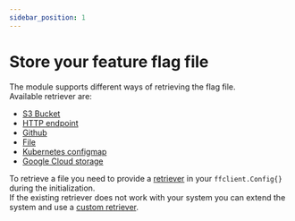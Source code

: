 ```yaml
---
sidebar_position: 1
---
```


# Store your feature flag file
The module supports different ways of retrieving the flag file.  
Available retriever are:

- [S3 Bucket](./s3.md)
- [HTTP endpoint](./http.md)
- [Github](./github.md)
- [File](./file.md)
- [Kubernetes configmap](./kubernetes_configmaps.md)
- [Google Cloud storage](./google_cloud_storage.md)

To retrieve a file you need to provide a [retriever](https://pkg.go.dev/github.com/thomaspoignant/go-feature-flag/retriever/#Retriever) in your `ffclient.Config{}` during the initialization.  
If the existing retriever does not work with your system you can extend the system and use a [custom retriever](custom.md).
